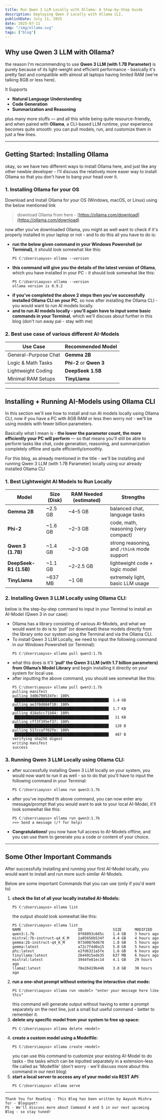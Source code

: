 ```yaml
---
title: Run Qwen 3 LLM Locally with Ollama: A Step-by-Step Guide
description: Deploying Qwen 3 Locally with Ollama CLI.
publishDate: July 11, 2025
date: 2025-07-11
img: "/img/ollama.svg"
tags: ["blog"]
---
```


## Why use Qwen 3 LLM with Ollama?

the reason I'm recommending to use **Qwen 3 LLM (with 1.7B Parameter)** is purely because of its light-weight and efficient performance - basically it's pretty fast and compatible with almost all laptops having limited RAM (we're talking 8GB or less here).

It Supports 
- **Natural Language Understanding**
- **Code Generation**
- **Summarization and Reasoning**

plus many more stuffs — and all this while being quite resource-friendly, and when paired with **Ollama**, a CLI-based LLM runtime, your experience becomes quite smooth: you can pull models, run, and customize them in just a few lines.

---

## Getting Started: Installing Ollama

okay, so we have two different ways to install Ollama here, and just like any other newbie developer - I'll discuss the relatively more easer way to install Ollama so that you don't have to bang your head over it.

### 1. Installing Ollama for your OS
 Download and Install Ollama for your OS (Windows, macOS, or Linux) using the below mentioned link
> download Ollama from here - [https://ollama.com/download](https://ollama.com/download)

now after you've downloaded Ollama, you might as well want to check if it's properly installed in your laptop or not - and to do this all you have to do is:

* **run the below given command in your Windows Powershell (or Terminal)**, it should look somewhat like this:
    ```
    PS C:\Users\aayus> ollama --version
    ```
* **this command will give you the details of the latest version of Ollama**, which you have installed in your PC - it should look somewhat like this:
    ```
    PS C:\Users\aayus> ollama --version
    ollama version is 0.9.2
    ```
* **if you've completed the above 2 steps then you've successfully installed Ollama CLI on your PC**, so now after installing the Ollama CLI - you would want to run AI models locally.
* **and to run AI models locally - you'll again have to input some basic commands in your Terminal**, which we'll discuss about further in this blog (don't run away pal - stay with me)

### 2. Best use case of various different AI-Models

| Use Case              | Recommended Model      |
|-----------------------|------------------------|
| General-Purpose Chat  | **Gemma 2B**           |
| Logic & Math Tasks    | **Phi-2** or **Qwen 3**|
| Lightweight Coding    | **DeepSeek 1.5B**      |
| Minimal RAM Setups    | **TinyLlama**          |

---

## Installing + Running AI-Models using Ollama CLI

In this section we'll see how to install and run AI models locally using Ollama CLI, now if you have a PC with 8GB RAM or less then worry not - we'll be using models with fewer billion parameters.

Basically what I mean is - **the lower the parameter count, the more efficiently your PC will perform** — so that means you'll still be able to perform tasks like chat, code generation, reasoning, and summarization completely offline and quite efficiently/smoothly. 

For this blog, as already mentioned in the title - we'll be installing and running Qwen 3 LLM (with 1.7B Parameter) locally using our already installed Ollama CLI

### 1. Best Lightweight AI Models to Run Locally

| Model               | Size (Disk) | RAM Needed (estimated) | Strengths                              
|---------------------|-------------|-------------------|-----------------------------------------
| **Gemma 2B**        | ~2.5 GB     | ~4–5 GB           | balanced chat, language tasks          
| **Phi-2**           | ~1.6 GB     | ~2–3 GB           | code, math, reasoning (very compact)   
| **Qwen 3 (1.7B)**   | ~1.4 GB     | ~2–3 GB           | strong reasoning, and `/think` mode support 
| **DeepSeek-R1 (1.5B)** | ~1.1 GB     | ~2–2.5 GB         | lightweight code + logic model         
| **TinyLlama**       | ~637 MB     | ~1 GB             | extremely light, basic LLM usage       

### 2. Installing Qwen 3 LLM Locally using Ollama CLI:

below is the step-by-step command to input in your Terminal to install an AI-Model (Qwen 3 in our case):

- Ollama has a library consisting of various AI-Models, and what we would want to do is to _'pull'_ (or download) these models directly from the library onto our system using the Terminal and via the Ollama CLI. 
- To install Qwen 3 LLM Locally, we need to input the following command in our Windows Powershell (or Terminal):
    ```
    PS C:\Users\aayus> ollama pull qwen3:1.7b
    ```
- what this does is it'll **_'pull'_ the Qwen 3 LLM (with 1.7 billion parameters) from Ollama’s Model Library** and begin installing it directly on your system for local use.
- after inputting the above command, you should see somewhat like this:
    ```
    PS C:\Users\aayus> ollama pull qwen3:1.7b
    pulling manifest
    pulling 3d0b790534fe: 100% ▕███████████████████████████████████████████▏ 1.4 GB
    pulling ae370d884f10: 100% ▕███████████████████████████████████████████▏ 1.7 KB
    pulling d18a5cc71b84: 100% ▕███████████████████████████████████████████▏  11 KB
    pulling cff3f395ef37: 100% ▕███████████████████████████████████████████▏  120 B
    pulling 517ccaff02fe: 100% ▕███████████████████████████████████████████▏  487 B
    verifying sha256 digest
    writing manifest
    success
    ```

### 3. Running Qwen 3 LLM Locally using Ollama CLI:

- after successfully installing Qwen 3 LLM locally on your system, you would now want to run it as well - so to do that you'll have to input the following command in your Terminal:

    ```
    PS C:\Users\aayus> ollama run qwen3:1.7b
    ```
- after you've inputted th above command, you can now enter any message/prompt that you would want to ask to your local AI-Model, it'll look somewhat like this:
    ``` 
    PS C:\Users\aayus> ollama run qwen3:1.7b
    >>> Send a message (/? for help)
    ```
- **Congratulations!** you now have full access to AI-Models offline, and you can use them to generate you a code or content of your choice.
---

## Some Other Important Commands

After successfully installing and running your first AI-Model locally, you would want to install and run more such similar AI-Models.

Below are some important Commands that you can use (only if you'd want to)

1. **check the list of all your locally installed AI-Models:**
    ```
    PS C:\Users\aayus> ollama list
    ```
    the output should look somewhat like this:
    ```
    PS C:\Users\aayus> ollama list
    NAME                          ID              SIZE      MODIFIED
    qwen3:1.7b                    8f68893c685c    1.4 GB    3 hours ago
    mistral:7b-instruct-q4_K_M    1a85656b534f    4.4 GB    4 hours ago
    gemma:2b-instruct-q4_K_M      073d0876d678    1.8 GB    5 hours ago
    gemma:latest                  a72c7f4d0a15    5.0 GB    5 hours ago
    phi:latest                    e2fd6321a5fe    1.6 GB    6 hours ago
    tinyllama:latest              2644915ede35    637 MB    6 hours ago
    mistral:latest                3944fe81ec14    4.1 GB    29 hours ago
    llama2:latest                 78e26419b446    3.8 GB    30 hours ago
2. **run a one-shot prompt without entering the interactive chat mode:**
    ```
    PS C:\Users\aayus> ollama run <model> "enter your message here like this"
    ```
    this command will generate output without having to enter a prompt separately on the next line, just a small but useful command - better to remember it.
3. **delete any specific model from your system to free up space:**
    ```
    PS C:\Users\aayus> ollama delete <model>
    ```
4. **create a custom model using a Modelfile:**
    ```
    PS C:\Users\aayus> ollama create <model>
    ```
    you can use this command to customize your existing AI-Model to do tasks - the tasks which can be inputted separately in a extension-less file called as 'Modelfile' (don't worry - we'll discuss more about this command in our next blog)
5. **start a local server to access any of your model via REST API:**
    ```
    PS C:\Users\aayus> ollama serve 
    ```
---
```
Thank You for Reading - This Blog has been written by Aayush Mishra for - Blogspot!
PS - We'll discuss more about Command 4 and 5 in our next upcoming Blog - so stay tuned!
```


